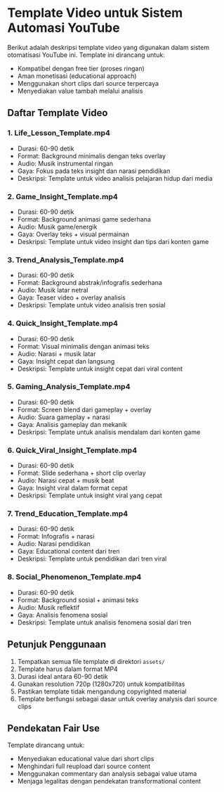 # Template Video untuk Sistem Automasi YouTube

Berikut adalah deskripsi template video yang digunakan dalam sistem otomatisasi YouTube ini. Template ini dirancang untuk:
- Kompatibel dengan free tier (proses ringan)
- Aman monetisasi (educational approach)
- Menggunakan short clips dari source terpercaya
- Menyediakan value tambah melalui analisis

## Daftar Template Video

### 1. Life_Lesson_Template.mp4
- Durasi: 60-90 detik
- Format: Background minimalis dengan teks overlay
- Audio: Musik instrumental ringan
- Gaya: Fokus pada teks insight dan narasi pendidikan
- Deskripsi: Template untuk video analisis pelajaran hidup dari media

### 2. Game_Insight_Template.mp4
- Durasi: 60-90 detik
- Format: Background animasi game sederhana
- Audio: Musik game/energik
- Gaya: Overlay teks + visual permainan
- Deskripsi: Template untuk video insight dan tips dari konten game

### 3. Trend_Analysis_Template.mp4
- Durasi: 60-90 detik
- Format: Background abstrak/infografis sederhana
- Audio: Musik latar netral
- Gaya: Teaser video + overlay analisis
- Deskripsi: Template untuk video analisis tren sosial

### 4. Quick_Insight_Template.mp4
- Durasi: 60-90 detik
- Format: Visual minimalis dengan animasi teks
- Audio: Narasi + musik latar
- Gaya: Insight cepat dan langsung
- Deskripsi: Template untuk insight cepat dari viral content

### 5. Gaming_Analysis_Template.mp4
- Durasi: 60-90 detik
- Format: Screen blend dari gameplay + overlay
- Audio: Suara gameplay + narasi
- Gaya: Analisis gameplay dan mekanik
- Deskripsi: Template untuk analisis mendalam dari konten game

### 6. Quick_Viral_Insight_Template.mp4
- Durasi: 60-90 detik
- Format: Slide sederhana + short clip overlay
- Audio: Narasi cepat + musik beat
- Gaya: Insight viral dalam format cepat
- Deskripsi: Template untuk insight viral yang cepat

### 7. Trend_Education_Template.mp4
- Durasi: 60-90 detik
- Format: Infografis + narasi
- Audio: Narasi pendidikan
- Gaya: Educational content dari tren
- Deskripsi: Template untuk pendidikan dari tren viral

### 8. Social_Phenomenon_Template.mp4
- Durasi: 60-90 detik
- Format: Background sosial + animasi teks
- Audio: Musik reflektif
- Gaya: Analisis fenomena sosial
- Deskripsi: Template untuk analisis fenomena sosial dari tren

## Petunjuk Penggunaan

1. Tempatkan semua file template di direktori `assets/`
2. Template harus dalam format MP4
3. Durasi ideal antara 60-90 detik
4. Gunakan resolution 720p (1280x720) untuk kompatibilitas
5. Pastikan template tidak mengandung copyrighted material
6. Template berfungsi sebagai dasar untuk overlay analysis dari source clips

## Pendekatan Fair Use

Template dirancang untuk:
- Menyediakan educational value dari short clips
- Menghindari full reupload dari source content
- Menggunakan commentary dan analysis sebagai value utama
- Menjaga legalitas dengan pendekatan transformational content